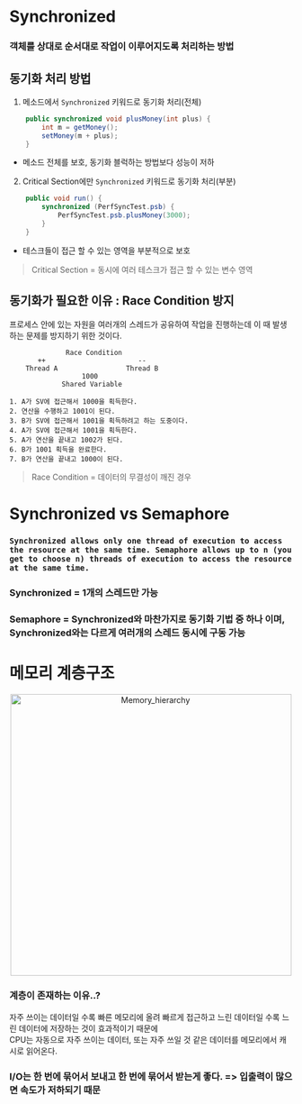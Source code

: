 # Synchronized

### 객체를 상대로 순서대로 작업이 이루어지도록 처리하는 방법

## 동기화 처리 방법

1. 메소드에서 `Synchronized` 키워드로 동기화 처리(전체)

```java
    public synchronized void plusMoney(int plus) {
        int m = getMoney();
        setMoney(m + plus);
    }
```

-   메소드 전체를 보호, 동기화 블럭하는 방법보다 성능이 저하

2. Critical Section에만 `Synchronized` 키워드로 동기화 처리(부분)

```java
    public void run() {
        synchronized (PerfSyncTest.psb) {
            PerfSyncTest.psb.plusMoney(3000);
        }
    }
```

-   테스크들이 접근 할 수 있는 영역을 부분적으로 보호

> Critical Section = 동시에 여러 테스크가 접근 할 수 있는 변수 영역

## 동기화가 필요한 이유 : Race Condition 방지

프로세스 안에 있는 자원을 여러개의 스레드가 공유하여 작업을 진행하는데 이 때 발생하는 문제를 방지하기 위한 것이다.

```
              Race Condition
       ++                       --
    Thread A                 Thread B
                  1000
             Shared Variable

1. A가 SV에 접근해서 1000을 획득한다.
2. 연산을 수행하고 1001이 된다.
3. B가 SV에 접근해서 1001을 획득하려고 하는 도중이다.
4. A가 SV에 접근해서 1001을 획득한다.
5. A가 연산을 끝내고 1002가 된다.
6. B가 1001 획득을 완료한다.
7. B가 연산을 끝내고 1000이 된다.
```

> Race Condition = 데이터의 무결성이 깨진 경우

# Synchronized vs Semaphore

### `Synchronized allows only one thread of execution to access the resource at the same time. Semaphore allows up to n (you get to choose n) threads of execution to access the resource at the same time.`

### Synchronized = 1개의 스레드만 가능

### Semaphore = Synchronized와 마찬가지로 동기화 기법 중 하나 이며, Synchronized와는 다르게 여러개의 스레드 동시에 구동 가능

# 메모리 계층구조

<p align ="center"><img width="500" src="https://images.velog.io/images/s_keyyy/post/2c06297e-7b54-4070-9238-cfef5ace2489/File%20(1).jpg" alt="Memory_hierarchy"></p>

### 계층이 존재하는 이유..?

자주 쓰이는 데이터일 수록 빠른 메모리에 올려 빠르게 접근하고 느린 데이터일 수록 느린 데이터에 저장하는 것이 효과적이기 때문에 <br> CPU는 자동으로 자주 쓰이는 데이터, 또는 자주 쓰일 것 같은 데이터를 메모리에서 캐시로 읽어온다.

### I/O는 한 번에 묶어서 보내고 한 번에 묶어서 받는게 좋다. => 입출력이 많으면 속도가 저하되기 때문
